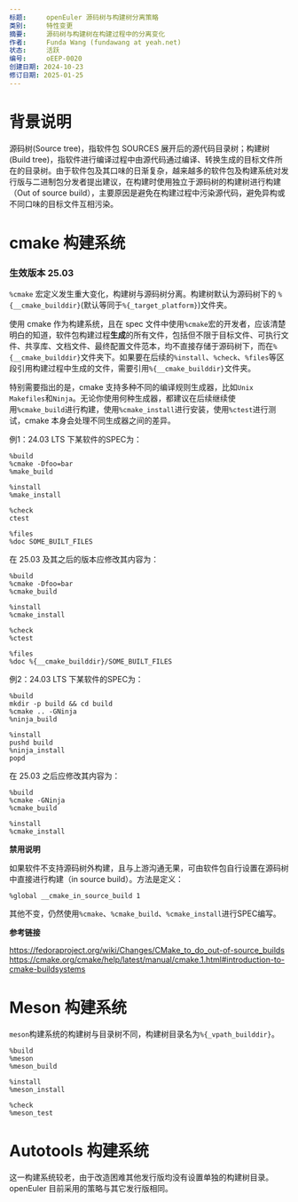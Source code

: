 ```yaml
---
标题:     openEuler 源码树与构建树分离策略
类别:     特性变更
摘要:     源码树与构建树在构建过程中的分离变化
作者:     Funda Wang (fundawang at yeah.net)
状态:     活跃
编号:     oEEP-0020
创建日期: 2024-10-23
修订日期: 2025-01-25
---
```


# 背景说明
源码树(Source tree)，指软件包 SOURCES 展开后的源代码目录树；构建树(Build tree)，指软件进行编译过程中由源代码通过编译、转换生成的目标文件所在的目录树。由于软件包及其口味的日渐复杂，越来越多的软件包及构建系统对发行版与二进制包分发者提出建议，在构建时使用独立于源码树的构建树进行构建（Out of source build），主要原因是避免在构建过程中污染源代码，避免异构或不同口味的目标文件互相污染。

# cmake 构建系统

### 生效版本 25.03
`%cmake` 宏定义发生重大变化，构建树与源码树分离。构建树默认为源码树下的 `%{__cmake_builddir}`(默认等同于`%{_target_platform}`)文件夹。

使用 cmake 作为构建系统，且在 spec 文件中使用`%cmake`宏的开发者，应该清楚明白的知道，软件包构建过程**生成**的所有文件，包括但不限于目标文件、可执行文件、共享库、文档文件、最终配置文件范本，均不直接存储于源码树下，而在`%{__cmake_builddir}`文件夹下。如果要在后续的`%install`、`%check`、`%files`等区段引用构建过程中生成的文件，需要引用`%{__cmake_builddir}`文件夹。

特别需要指出的是，cmake 支持多种不同的编译规则生成器，比如`Unix Makefiles`和`Ninja`。无论你使用何种生成器，都建议在后续继续使用`%cmake_build`进行构建，使用`%cmake_install`进行安装，使用`%ctest`进行测试，cmake 本身会处理不同生成器之间的差异。

例1：24.03 LTS 下某软件的SPEC为：
```
%build
%cmake -Dfoo=bar
%make_build

%install
%make_install

%check
ctest

%files
%doc SOME_BUILT_FILES
```
在 25.03 及其之后的版本应修改其内容为：
```
%build
%cmake -Dfoo=bar
%cmake_build

%install
%cmake_install

%check
%ctest

%files
%doc %{__cmake_builddir}/SOME_BUILT_FILES
```

例2：24.03 LTS 下某软件的SPEC为：
```
%build
mkdir -p build && cd build
%cmake .. -GNinja
%ninja_build

%install
pushd build
%ninja_install
popd
```
在 25.03 之后应修改其内容为：
```
%build
%cmake -GNinja
%cmake_build

%install
%cmake_install
```

**禁用说明**

如果软件不支持源码树外构建，且与上游沟通无果，可由软件包自行设置在源码树中直接进行构建（in source build）。方法是定义：
```
%global __cmake_in_source_build 1
```
其他不变，仍然使用`%cmake`、`%cmake_build`、`%cmake_install`进行SPEC编写。

**参考链接**

https://fedoraproject.org/wiki/Changes/CMake_to_do_out-of-source_builds
https://cmake.org/cmake/help/latest/manual/cmake.1.html#introduction-to-cmake-buildsystems

# Meson 构建系统
`meson`构建系统的构建树与目录树不同，构建树目录名为`%{_vpath_builddir}`。
```
%build
%meson
%meson_build

%install
%meson_install

%check
%meson_test
```

# Autotools 构建系统
这一构建系统较老，由于改造困难其他发行版均没有设置单独的构建树目录。openEuler 目前采用的策略与其它发行版相同。
